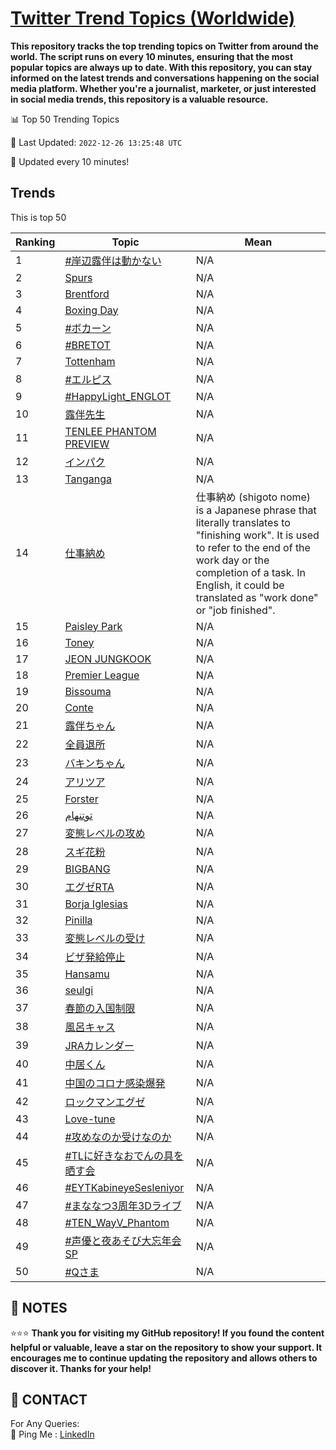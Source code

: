 [Twitter Trend Topics (Worldwide)](https://github.com/ErcinDedeoglu/Twitter-Trend-Topics)
==========

**This repository tracks the top trending topics on Twitter from around the world. 
The script runs on every 10 minutes, ensuring that the most popular topics are always up to date. 
With this repository, you can stay informed on the latest trends and conversations happening on the social media platform. 
Whether you're a journalist, marketer, or just interested in social media trends, this repository is a valuable resource.**


📊 Top 50 Trending Topics

📆 Last Updated: `2022-12-26 13:25:48 UTC`

🔧 Updated every 10 minutes!


## Trends

This is top 50

| Ranking | Topic | Mean |
| ------- | ------------ | ------------ |
| 1 | [#岸辺露伴は動かない](http://twitter.com/search?q=%23%e5%b2%b8%e8%be%ba%e9%9c%b2%e4%bc%b4%e3%81%af%e5%8b%95%e3%81%8b%e3%81%aa%e3%81%84) | N/A |
| 2 | [Spurs](http://twitter.com/search?q=Spurs) | N/A |
| 3 | [Brentford](http://twitter.com/search?q=Brentford) | N/A |
| 4 | [Boxing Day](http://twitter.com/search?q=Boxing+Day) | N/A |
| 5 | [#ボカーン](http://twitter.com/search?q=%23%e3%83%9c%e3%82%ab%e3%83%bc%e3%83%b3) | N/A |
| 6 | [#BRETOT](http://twitter.com/search?q=%23BRETOT) | N/A |
| 7 | [Tottenham](http://twitter.com/search?q=Tottenham) | N/A |
| 8 | [#エルピス](http://twitter.com/search?q=%23%e3%82%a8%e3%83%ab%e3%83%94%e3%82%b9) | N/A |
| 9 | [#HappyLight_ENGLOT](http://twitter.com/search?q=%23HappyLight_ENGLOT) | N/A |
| 10 | [露伴先生](http://twitter.com/search?q=%e9%9c%b2%e4%bc%b4%e5%85%88%e7%94%9f) | N/A |
| 11 | [TENLEE PHANTOM PREVIEW](http://twitter.com/search?q=TENLEE+PHANTOM+PREVIEW) | N/A |
| 12 | [インパク](http://twitter.com/search?q=%e3%82%a4%e3%83%b3%e3%83%91%e3%82%af) | N/A |
| 13 | [Tanganga](http://twitter.com/search?q=Tanganga) | N/A |
| 14 | [仕事納め](http://twitter.com/search?q=%e4%bb%95%e4%ba%8b%e7%b4%8d%e3%82%81) | 仕事納め (shigoto nome) is a Japanese phrase that literally translates to "finishing work". It is used to refer to the end of the work day or the completion of a task. In English, it could be translated as "work done" or "job finished". |
| 15 | [Paisley Park](http://twitter.com/search?q=Paisley+Park) | N/A |
| 16 | [Toney](http://twitter.com/search?q=Toney) | N/A |
| 17 | [JEON JUNGKOOK](http://twitter.com/search?q=JEON+JUNGKOOK) | N/A |
| 18 | [Premier League](http://twitter.com/search?q=Premier+League) | N/A |
| 19 | [Bissouma](http://twitter.com/search?q=Bissouma) | N/A |
| 20 | [Conte](http://twitter.com/search?q=Conte) | N/A |
| 21 | [露伴ちゃん](http://twitter.com/search?q=%e9%9c%b2%e4%bc%b4%e3%81%a1%e3%82%83%e3%82%93) | N/A |
| 22 | [全員退所](http://twitter.com/search?q=%e5%85%a8%e5%93%a1%e9%80%80%e6%89%80) | N/A |
| 23 | [バキンちゃん](http://twitter.com/search?q=%e3%83%90%e3%82%ad%e3%83%b3%e3%81%a1%e3%82%83%e3%82%93) | N/A |
| 24 | [アリツア](http://twitter.com/search?q=%e3%82%a2%e3%83%aa%e3%83%84%e3%82%a2) | N/A |
| 25 | [Forster](http://twitter.com/search?q=Forster) | N/A |
| 26 | [توتنهام](http://twitter.com/search?q=%d8%aa%d9%88%d8%aa%d9%86%d9%87%d8%a7%d9%85) | N/A |
| 27 | [変態レベルの攻め](http://twitter.com/search?q=%e5%a4%89%e6%85%8b%e3%83%ac%e3%83%99%e3%83%ab%e3%81%ae%e6%94%bb%e3%82%81) | N/A |
| 28 | [スギ花粉](http://twitter.com/search?q=%e3%82%b9%e3%82%ae%e8%8a%b1%e7%b2%89) | N/A |
| 29 | [BIGBANG](http://twitter.com/search?q=BIGBANG) | N/A |
| 30 | [エグゼRTA](http://twitter.com/search?q=%e3%82%a8%e3%82%b0%e3%82%bcRTA) | N/A |
| 31 | [Borja Iglesias](http://twitter.com/search?q=Borja+Iglesias) | N/A |
| 32 | [Pinilla](http://twitter.com/search?q=Pinilla) | N/A |
| 33 | [変態レベルの受け](http://twitter.com/search?q=%e5%a4%89%e6%85%8b%e3%83%ac%e3%83%99%e3%83%ab%e3%81%ae%e5%8f%97%e3%81%91) | N/A |
| 34 | [ビザ発給停止](http://twitter.com/search?q=%e3%83%93%e3%82%b6%e7%99%ba%e7%b5%a6%e5%81%9c%e6%ad%a2) | N/A |
| 35 | [Hansamu](http://twitter.com/search?q=Hansamu) | N/A |
| 36 | [seulgi](http://twitter.com/search?q=seulgi) | N/A |
| 37 | [春節の入国制限](http://twitter.com/search?q=%e6%98%a5%e7%af%80%e3%81%ae%e5%85%a5%e5%9b%bd%e5%88%b6%e9%99%90) | N/A |
| 38 | [風呂キャス](http://twitter.com/search?q=%e9%a2%a8%e5%91%82%e3%82%ad%e3%83%a3%e3%82%b9) | N/A |
| 39 | [JRAカレンダー](http://twitter.com/search?q=JRA%e3%82%ab%e3%83%ac%e3%83%b3%e3%83%80%e3%83%bc) | N/A |
| 40 | [中居くん](http://twitter.com/search?q=%e4%b8%ad%e5%b1%85%e3%81%8f%e3%82%93) | N/A |
| 41 | [中国のコロナ感染爆発](http://twitter.com/search?q=%e4%b8%ad%e5%9b%bd%e3%81%ae%e3%82%b3%e3%83%ad%e3%83%8a%e6%84%9f%e6%9f%93%e7%88%86%e7%99%ba) | N/A |
| 42 | [ロックマンエグゼ](http://twitter.com/search?q=%e3%83%ad%e3%83%83%e3%82%af%e3%83%9e%e3%83%b3%e3%82%a8%e3%82%b0%e3%82%bc) | N/A |
| 43 | [Love-tune](http://twitter.com/search?q=Love-tune) | N/A |
| 44 | [#攻めなのか受けなのか](http://twitter.com/search?q=%23%e6%94%bb%e3%82%81%e3%81%aa%e3%81%ae%e3%81%8b%e5%8f%97%e3%81%91%e3%81%aa%e3%81%ae%e3%81%8b) | N/A |
| 45 | [#TLに好きなおでんの具を晒す会](http://twitter.com/search?q=%23TL%e3%81%ab%e5%a5%bd%e3%81%8d%e3%81%aa%e3%81%8a%e3%81%a7%e3%82%93%e3%81%ae%e5%85%b7%e3%82%92%e6%99%92%e3%81%99%e4%bc%9a) | N/A |
| 46 | [#EYTKabineyeSesleniyor](http://twitter.com/search?q=%23EYTKabineyeSesleniyor) | N/A |
| 47 | [#まななつ3周年3Dライブ](http://twitter.com/search?q=%23%e3%81%be%e3%81%aa%e3%81%aa%e3%81%a43%e5%91%a8%e5%b9%b43D%e3%83%a9%e3%82%a4%e3%83%96) | N/A |
| 48 | [#TEN_WayV_Phantom](http://twitter.com/search?q=%23TEN_WayV_Phantom) | N/A |
| 49 | [#声優と夜あそび大忘年会SP](http://twitter.com/search?q=%23%e5%a3%b0%e5%84%aa%e3%81%a8%e5%a4%9c%e3%81%82%e3%81%9d%e3%81%b3%e5%a4%a7%e5%bf%98%e5%b9%b4%e4%bc%9aSP) | N/A |
| 50 | [#Qさま](http://twitter.com/search?q=%23Q%e3%81%95%e3%81%be) | N/A |




## 📝 NOTES

⭐⭐⭐ **Thank you for visiting my GitHub repository! If you found the content helpful or valuable, leave a star on the repository to show your support. It encourages me to continue updating the repository and allows others to discover it. Thanks for your help!**

## 📨 CONTACT

 For Any Queries:  
            🏓 Ping Me : [LinkedIn](https://www.linkedin.com/in/ercindedeoglu/)